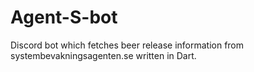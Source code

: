 # Agent-S-bot
Discord bot which fetches beer release information from systembevakningsagenten.se written in Dart.
